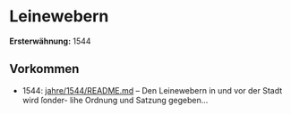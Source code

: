 # Leinewebern

**Ersterwähnung:** 1544

## Vorkommen
- 1544: [jahre/1544/README.md](../jahre/1544/README.md) – Den Leinewebern in und vor der Stadt wird ſonder-
lihe Ordnung und Satzung gegeben...
